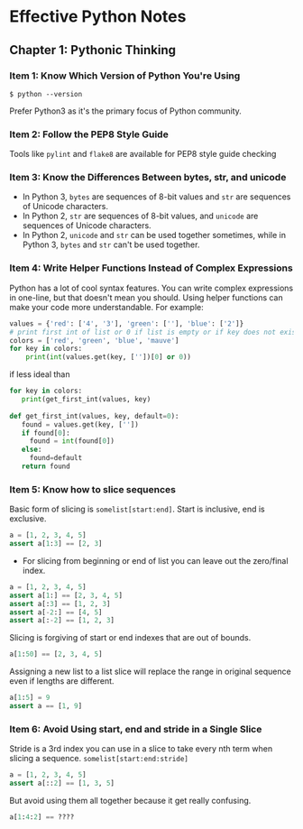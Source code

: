 # Effective Python Notes

## Chapter 1: Pythonic Thinking
### Item 1: Know Which Version of Python You're Using
```
$ python --version
```
Prefer Python3 as it's the primary focus of Python community.
### Item 2: Follow the PEP8 Style Guide
Tools like `pylint` and `flake8` are available for PEP8 style guide checking

### Item 3: Know the Differences Between bytes, str, and unicode
- In Python 3, `bytes` are sequences of 8-bit values and `str` are sequences of Unicode characters.
- In Python 2, `str` are sequences of 8-bit values, and `unicode` are sequences of Unicode characters.
- In Python 2, `unicode` and `str` can be used together sometimes, while in Python 3, `bytes` and `str` can't be used together.

### Item 4: Write Helper Functions Instead of Complex Expressions
Python has a lot of cool syntax features. You can write complex expressions in one-line, but that doesn't mean you should. Using helper functions can make your code more understandable.
For example:
```python
values = {'red': ['4', '3'], 'green': [''], 'blue': ['2']}
# print first int of list or 0 if list is empty or if key does not exist.
colors = ['red', 'green', 'blue', 'mauve']
for key in colors:
    print(int(values.get(key, [''])[0] or 0))
 ```
 if less ideal than
 ```python
 for key in colors:
    print(get_first_int(values, key)
    
 def get_first_int(values, key, default=0):
    found = values.get(key, [''])
    if found[0]:
      found = int(found[0])
    else:
      found=default
    return found
  ```
  
  ### Item 5: Know how to slice sequences
  Basic form of slicing is `somelist[start:end]`. Start is inclusive, end is exclusive.
  ```python
  a = [1, 2, 3, 4, 5]
  assert a[1:3] == [2, 3]
  ```
  - For slicing from beginning or end of list you can leave out the zero/final index.
  ```python
  a = [1, 2, 3, 4, 5]
  assert a[1:] == [2, 3, 4, 5]
  assert a[:3] == [1, 2, 3]
  assert a[-2:] == [4, 5]
  assert a[:-2] == [1, 2, 3]
  ```
  Slicing is forgiving of start or end indexes that are out of bounds.
  ```python
  a[1:50] == [2, 3, 4, 5]
  ```
  Assigning a new list to a list slice will replace the range in original sequence even if lengths are different.
  ```python
  a[1:5] = 9
  assert a == [1, 9]
  ```
  
  ### Item 6: Avoid Using start, end and stride in a Single Slice
  Stride is a 3rd index you can use in a slice to take every nth term when slicing a sequence. `somelist[start:end:stride]`
  ```python
  a = [1, 2, 3, 4, 5]
  assert a[::2] == [1, 3, 5]
 ```
 But avoid using them all together because it get really confusing.
 ```python
 a[1:4:2] == ????
 ```
  

